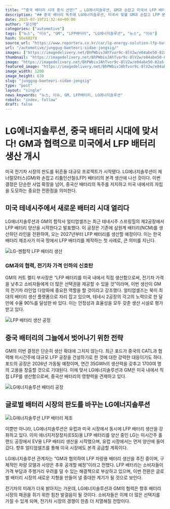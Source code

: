 ```yaml
---
title: "“중국 배터리 시대 종식 선언!” … LG에너지솔루션, GM과 손잡고 미국서 LFP 배터리 제조 본격화"
description: "## 중국 배터리 독주에 LG에너지솔루션, 미국서 맞불 GM과 손잡고 LFP 본격 양산 ..."
date: 2025-07-19T21:32:44+09:00
author: "윤신애"
categories: ["automotive"]
tags: ["뉴스", "이슈", "GM", "LFP배터리", "LG에너지솔루션", "뉴스", "이슈"]
hash: 56e602f8
source_url: "https://www.reportera.co.kr/car/lg-energy-solution-lfp-battery-production/"
url: "/automotive/junggug-baeteori-sidae-jongsig/"
images: ["https://imagedelivery.net/BhPWbivJAhTvor9c-8lV2w/e04abe50-82a5-4dd2-7a32-3c2598137400/public", "https://imagedelivery.net/BhPWbivJAhTvor9c-8lV2w/be38c684-cc85-44f3-9f8b-8e67dc0a2e00/public", "https://imagedelivery.net/BhPWbivJAhTvor9c-8lV2w/4941bb4b-6ffa-443e-30c1-ae16e6b70400/public", "https://imagedelivery.net/BhPWbivJAhTvor9c-8lV2w/6c77a527-ee62-40de-c51a-083aa30b4300/public"]
thumbnail: "https://imagedelivery.net/BhPWbivJAhTvor9c-8lV2w/e04abe50-82a5-4dd2-7a32-3c2598137400/public"
image: "https://imagedelivery.net/BhPWbivJAhTvor9c-8lV2w/e04abe50-82a5-4dd2-7a32-3c2598137400/public"
featured_image: "https://imagedelivery.net/BhPWbivJAhTvor9c-8lV2w/e04abe50-82a5-4dd2-7a32-3c2598137400/public"
image_width: 1200
image_height: 630
slug: "junggug-baeteori-sidae-jongsig"
type: "post"
layout: "single"
news_keywords: "뉴스, 이슈, GM, LFP배터리, LG에너지솔루션"
robots: "index, follow"
draft: false
---
```


# LG에너지솔루션, 중국 배터리 시대에 맞서다! GM과 협력으로 미국에서 LFP 배터리 생산 개시

미국 전기차 시장의 판도를 뒤흔들 대규모 프로젝트가 시작됐다. LG에너지솔루션이 제너럴모터스(GM)와 손잡고 리튬인산철(LFP) 배터리의 본격 생산에 나선 것이다. 이번 결정은 단순한 사업 확장을 넘어, 중국산 배터리의 독주를 저지하고 미국 내에서의 자립을 도모하는 중요한 전환점을 의미한다.

## 미국 테네시주에서 새로운 배터리 시대 열리다

LG에너지솔루션과 GM의 합작사 얼티엄셀즈는 최근 테네시주 스프링힐의 제2공장에서 LFP 배터리 양산을 시작한다고 발표했다. 이 공장은 기존에 삼원계 배터리(NCM)를 생산하던 라인을 전환하여, 오는 2027년부터 LFP 배터리를 생산할 예정이다. 이는 한국 배터리 제조사가 미국 땅에서 LFP 배터리를 제작하는 첫 사례로, 큰 의미를 지닌다.


![LG-젠합작 LFP 배터리 생산](https://imagedelivery.net/BhPWbivJAhTvor9c-8lV2w/e04abe50-82a5-4dd2-7a32-3c2598137400/public)


### GM과의 협력, 전기차 가격 인하의 신호탄

GM의 커트 켈티 부사장은 “LFP 배터리를 미국 내에서 직접 생산함으로써, 전기차 가격을 낮추고 소비자들에게 더 많은 선택권을 제공할 수 있을 것”이라며, 이번 생산이 GM의 전기차 라인업 다양화에 중요한 역할을 할 것이라고 강조했다. 얼티엄셀즈는 북미 최대의 배터리 생산 플랫폼으로 자리 잡고 있으며, 테네시 2공장의 각고의 노력으로 한 달 만에 수율 90%를 달성한 바 있다. 이는 안정성과 효율성을 모두 갖춘 생산 시설로 평가받고 있다.


![LFP 배터리 생산 공정](https://imagedelivery.net/BhPWbivJAhTvor9c-8lV2w/be38c684-cc85-44f3-9f8b-8e67dc0a2e00/public)


## 중국 배터리의 그늘에서 벗어나기 위한 전략

GM의 이번 결정은 단순히 생산 확대에 그치지 않는다. 최근 포드가 중국의 CATL과 협력해 미시간주에 대규모 LFP 공장을 건설하기로 한 것에 대한 강력한 대응이기도 하다. 포드의 공장은 2026년 가동될 예정이며, 연간 35GWh의 생산력을 갖추고 1700여 명의 고용을 창출할 것으로 기대된다. 이에 맞서 LG에너지솔루션과 GM은 미국 내에서 직접 LFP를 생산함으로써, 중국산 배터리의 영향력을 견제하고 있다.


![LG에너지솔루션 배터리 공장](https://imagedelivery.net/BhPWbivJAhTvor9c-8lV2w/4941bb4b-6ffa-443e-30c1-ae16e6b70400/public)


## 글로벌 배터리 시장의 판도를 바꾸는 LG에너지솔루션


![LG에너지솔루션 LFP 배터리 제조](https://imagedelivery.net/BhPWbivJAhTvor9c-8lV2w/6c77a527-ee62-40de-c51a-083aa30b4300/public)


이뿐만 아니라, LG에너지솔루션은 유럽과 미국 시장에서 동시에 LFP 배터리 생산을 강화하고 있다. 이미 에너지저장장치(ESS)용 LFP 배터리를 양산 중인 LG는 미시간주 홀랜드 공장에서 EV용 LFP 배터리 생산을 시작했으며, 유럽 시장에서는 먼저 양산에 들어갔다. 향후 얼티엄셀즈를 통해 미국 시장에도 본격 공급할 계획이다.

LG에너지솔루션 관계자는 “GM과 협의하여 LFP 차량용 배터리 생산을 추진 중이며, 구체적인 차량 모델과 사양은 추후 공개할 예정”이라고 전했다. LFP 배터리는 소비자들이 가격 부담과 주행거리 우려를 덜 수 있는 해결책으로 부상하고 있으며, 이번 전환은 글로벌 배터리 시장의 새로운 지형을 만들어 낼 중대한 계기가 될 것으로 보인다.

전기차의 미래가 더욱 밝아지는 가운데, LG에너지솔루션과 GM의 협력은 향후 배터리 시장의 패권을 쥐기 위한 힘찬 발걸음이 될 것이다. 소비자들은 이제 더 많은 선택지를 가질 수 있게 되며, 전기차 시장의 경쟁이 한층 더 치열해질 전망이다.
